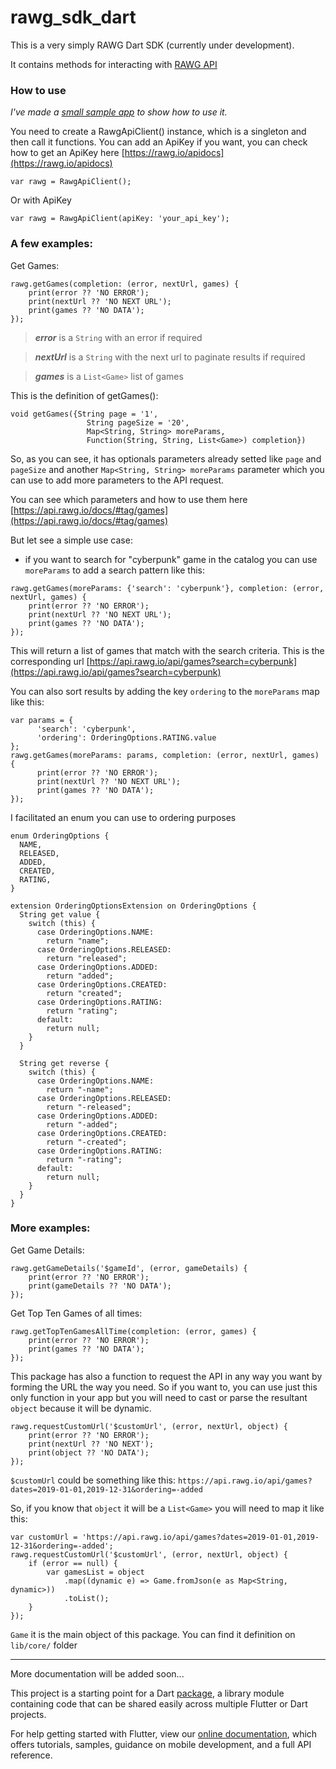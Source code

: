 # rawg_sdk_dart

This is a very simply RAWG Dart SDK (currently under development). 

It contains methods for interacting with [RAWG API](https://rawg.io/apidocs)

### How to use

_I've made a [small sample app](https://github.com/quetool/games_store) to show how to use it._

You need to create a RawgApiClient() instance, which is a singleton and then call it functions. You can add an ApiKey if you want, you can check how to get an ApiKey here [https://rawg.io/apidocs](https://rawg.io/apidocs)

```
var rawg = RawgApiClient();
```
Or with ApiKey

```
var rawg = RawgApiClient(apiKey: 'your_api_key');
```

### A few examples:
Get Games:

```
rawg.getGames(completion: (error, nextUrl, games) {
	print(error ?? 'NO ERROR');
	print(nextUrl ?? 'NO NEXT URL');
	print(games ?? 'NO DATA');
});
```

> ***_error_*** is a `String` with an error if required

> ***_nextUrl_*** is a `String` with the next url to paginate results if required

> ***_games_*** is a `List<Game>` list of games

This is the definition of getGames():

```
void getGames({String page = '1', 
			 	 String pageSize = '20', 
				 Map<String, String> moreParams, 
			 	 Function(String, String, List<Game>) completion})
```
So, as you can see, it has optionals parameters already setted like `page` and `pageSize` and another `Map<String, String> moreParams` parameter which you can use to add more parameters to the API request.

You can see which parameters and how to use them here [https://api.rawg.io/docs/#tag/games](https://api.rawg.io/docs/#tag/games)

But let see a simple use case:

- if you want to search for "cyberpunk" game in the catalog you can use `moreParams` to add a search pattern like this:

```
rawg.getGames(moreParams: {'search': 'cyberpunk'}, completion: (error, nextUrl, games) {
	print(error ?? 'NO ERROR');
	print(nextUrl ?? 'NO NEXT URL');
	print(games ?? 'NO DATA');
});
```

This will return a list of games that match with the search criteria. This is the corresponding url [https://api.rawg.io/api/games?search=cyberpunk](https://api.rawg.io/api/games?search=cyberpunk)

You can also sort results by adding the key `ordering` to the `moreParams` map like this:

```
var params = {
      'search': 'cyberpunk',
      'ordering': OrderingOptions.RATING.value
};
rawg.getGames(moreParams: params, completion: (error, nextUrl, games) {
      print(error ?? 'NO ERROR');
      print(nextUrl ?? 'NO NEXT URL');
      print(games ?? 'NO DATA');
});
```

I facilitated an enum you can use to ordering purposes

```
enum OrderingOptions {
  NAME,
  RELEASED,
  ADDED,
  CREATED,
  RATING,
}

extension OrderingOptionsExtension on OrderingOptions {
  String get value {
    switch (this) {
      case OrderingOptions.NAME:
        return "name";
      case OrderingOptions.RELEASED:
        return "released";
      case OrderingOptions.ADDED:
        return "added";
      case OrderingOptions.CREATED:
        return "created";
      case OrderingOptions.RATING:
        return "rating";
      default:
        return null;
    }
  }

  String get reverse {
    switch (this) {
      case OrderingOptions.NAME:
        return "-name";
      case OrderingOptions.RELEASED:
        return "-released";
      case OrderingOptions.ADDED:
        return "-added";
      case OrderingOptions.CREATED:
        return "-created";
      case OrderingOptions.RATING:
        return "-rating";
      default:
        return null;
    }
  }
}
```

### More examples:

Get Game Details:

```
rawg.getGameDetails('$gameId', (error, gameDetails) {
	print(error ?? 'NO ERROR');
	print(gameDetails ?? 'NO DATA');
});
```

Get Top Ten Games of all times:

```
rawg.getTopTenGamesAllTime(completion: (error, games) {
	print(error ?? 'NO ERROR');
	print(games ?? 'NO DATA');
});
```

This package has also a function to request the API in any way you want by forming the URL the way you need. So if you want to, you can use just this only function in your app but you will need to cast or parse the resultant `object` because it will be dynamic.

```
rawg.requestCustomUrl('$customUrl', (error, nextUrl, object) {
	print(error ?? 'NO ERROR');
	print(nextUrl ?? 'NO NEXT');
	print(object ?? 'NO DATA');
});
```

`$customUrl` could be something like this: `https://api.rawg.io/api/games?dates=2019-01-01,2019-12-31&ordering=-added`

So, if you know that `object` it will be a `List<Game>` you will need to map it like this:

```
var customUrl = 'https://api.rawg.io/api/games?dates=2019-01-01,2019-12-31&ordering=-added';
rawg.requestCustomUrl('$customUrl', (error, nextUrl, object) {
	if (error == null) {
		var gamesList = object
            .map((dynamic e) => Game.fromJson(e as Map<String, dynamic>))
            .toList();
	}
});
```

`Game` it is the main object of this package. You can find it definition on `lib/core/` folder

-------

More documentation will be added soon...

This project is a starting point for a Dart
[package](https://flutter.dev/developing-packages/),
a library module containing code that can be shared easily across
multiple Flutter or Dart projects.

For help getting started with Flutter, view our 
[online documentation](https://flutter.dev/docs), which offers tutorials, 
samples, guidance on mobile development, and a full API reference.


